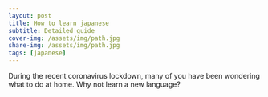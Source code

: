 ```yaml
---
layout: post
title: How to learn japanese  
subtitle: Detailed guide
cover-img: /assets/img/path.jpg
share-img: /assets/img/path.jpg
tags: [japanese]
---
```


During the recent coronavirus lockdown, many of you have been wondering what to do at home. Why not learn a new language?
